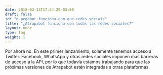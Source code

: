 ```yaml
---
date: 2018-03-13T17:54:29-03:00
draft: false
id: "o-pegabot-funciona-com-que-redes-sociais"
title: "¿Atrapabot funciona con todas las redes sociales?"
layout: none
type: faq
weight: 1
---
```

Por ahora no. En este primer lanzamiento, solamente tenemos acceso a Twitter. Facebook, WhatsApp y otras redes sociales imponen más barreras de acceso a la API, por lo que todavía estamos trabajando para que las próximas versiones de Atrapabot estén integradas a otras plataformas.
